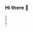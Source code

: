 ### Hi there 👋

<!--
**mrlikl/mrlikl** is a ✨ _special_ ✨ repository because its `README.md` (this file) appears on your GitHub profile.

Here are some ideas to get you started:

- 🔭 I’m currently working on ...
- 🌱 I’m currently learning ...
- 👯 I’m looking to collaborate on ...
- 🤔 I’m looking for help with ...
- 💬 Ask me about ...
- 📫 How to reach me: ...
- 😄 Pronouns: ...
- ⚡ Fun fact: ...
-->

<a href="[https://www.credential.net/02b3d274-2d8d-44d7-b23d-dd7dd84393be](https://www.credly.com/badges/d93b77ab-220c-4048-8eba-fb6c56fca884/public_url)" title="Certified Prefect Associate"><img src="https://images.credly.com/images/1c465543-7926-48ef-8dd8-d88ca0a9debb/image.png" alt="CloudFormation Subject Matter Expert" width="10%" height="" /></a>
